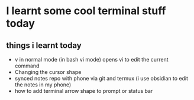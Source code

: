 # I learnt some cool terminal stuff today

## things i learnt today

- v in normal mode (in bash vi mode) opens vi to edit the current
command
- Changing the cursor shape
- synced notes repo with phone via git and termux (i use obsidian to
  edit the notes in my phone)
- how to add terminal arrow shape to prompt or status bar
